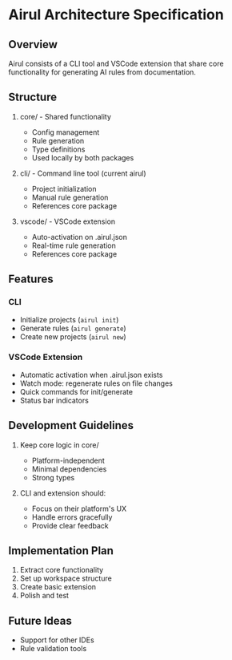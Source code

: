 # Airul Architecture Specification

## Overview
Airul consists of a CLI tool and VSCode extension that share core functionality for generating AI rules from documentation.

## Structure

1. core/ - Shared functionality
   - Config management
   - Rule generation
   - Type definitions
   - Used locally by both packages

2. cli/ - Command line tool (current airul)
   - Project initialization
   - Manual rule generation
   - References core package

3. vscode/ - VSCode extension
   - Auto-activation on .airul.json
   - Real-time rule generation
   - References core package

## Features

### CLI
- Initialize projects (`airul init`)
- Generate rules (`airul generate`)
- Create new projects (`airul new`)

### VSCode Extension
- Automatic activation when .airul.json exists
- Watch mode: regenerate rules on file changes
- Quick commands for init/generate
- Status bar indicators

## Development Guidelines

1. Keep core logic in core/ 
   - Platform-independent
   - Minimal dependencies
   - Strong types

2. CLI and extension should:
   - Focus on their platform's UX
   - Handle errors gracefully
   - Provide clear feedback

## Implementation Plan

1. Extract core functionality
2. Set up workspace structure
3. Create basic extension
4. Polish and test

## Future Ideas
- Support for other IDEs
- Rule validation tools 
